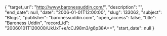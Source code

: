 {
  "target_url": "http://www.baronessuddin.com/", 
  "description": "", 
  "end_date": null, 
  "date": "2006-01-01T12:00:00", 
  "slug": 133062, 
  "subject": "Blogs", 
  "publisher": "baronessuddin.com", 
  "open_access": false, 
  "title": "Baroness Uddin", 
  "record_id": "20060101T120000/UkUxT+e/cCJ98m3/g6p38A==", 
  "start_date": null
}

